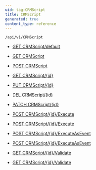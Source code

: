 ```yaml
---
uid: tag-CRMScript
title: CRMScript
generated: true
content_type: reference
---
```


```http
/api/v1/CRMScript
```




* [GET CRMScript/default](v1CRMScriptEntity_DefaultCRMScriptEntity.md)

* [GET CRMScript](v1CRMScriptEntity_GetAll.md)

* [POST CRMScript](v1CRMScriptEntity_PostCRMScriptEntity.md)

* [GET CRMScript/{id}](v1CRMScriptEntity_GetCRMScriptEntity.md)

* [PUT CRMScript/{id}](v1CRMScriptEntity_PutCRMScriptEntity.md)

* [DEL CRMScript/{id}](v1CRMScriptEntity_DeleteCRMScriptEntity.md)

* [PATCH CRMScript/{id}](v1CRMScriptEntity_PatchCRMScriptEntity.md)

* [POST CRMScript/{id}/Execute](v1CRMScriptEntity_ExecuteScript.md)

* [POST CRMScript/{id}/Execute](v1CRMScriptEntity_ExecuteScriptByUniqueId.md)

* [POST CRMScript/{id}/ExecuteAsEvent](v1CRMScriptEntity_ExecuteScriptAsEvent.md)

* [POST CRMScript/{id}/ExecuteAsEvent](v1CRMScriptEntity_ExecuteScriptAsEventByUniqueId.md)

* [GET CRMScript/{id}/Validate](v1CRMScriptEntity_ValidateScript.md)

* [GET CRMScript/{id}/Validate](v1CRMScriptEntity_ValidateScriptByUniqueId.md)